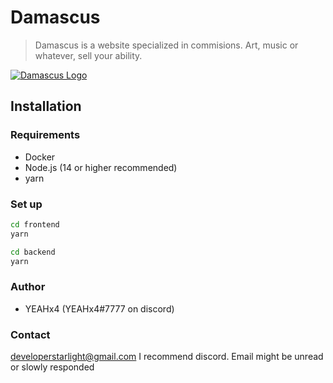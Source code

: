 # Damascus

> Damascus is a website specialized in commisions. Art, music or whatever, sell your ability.

[![Damascus Logo](https://cdn.discordapp.com/attachments/847474975049121872/847489651480330272/or_-017.jpg)](https://github.com/5tarlight/Damascus)

## Installation

### Requirements

- Docker
- Node.js (14 or higher recommended)
- yarn

### Set up

```bash
cd frontend
yarn
```

```bash
cd backend
yarn
```

### Author

- YEAHx4 (YEAHx4#7777 on discord)

### Contact

<developerstarlight@gmail.com>
I recommend discord. Email might be unread or slowly responded
